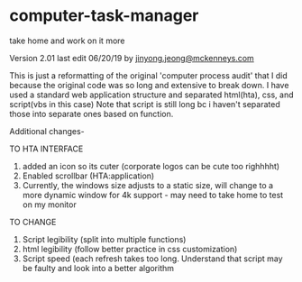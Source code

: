 # computer-task-manager
take home and work on it more

Version 2.01 last edit 06/20/19 by jinyong.jeong@mckenneys.com

This is just a reformatting of the original 'computer process audit' that I did because the original code was so long and extensive to break down.
I have used a standard web application structure and separated html(hta), css, and script(vbs in this case)
Note that script is still long bc i haven't separated those into separate ones based on function.

Additional changes-

TO HTA INTERFACE
1. added an icon so its cuter (corporate logos can be cute too righhhht)
2. Enabled scrollbar (HTA:application)
3. Currently, the windows size adjusts to a static size, will change to a more dynamic window for 4k support - may need to take home to test on my monitor


TO CHANGE
1. Script legibility (split into multiple functions)
2. html legibility (follow better practice in css customization)
3. Script speed (each refresh takes too long. Understand that script may be faulty and look into a better algorithm
